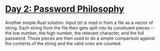 # [Day 2: Password Philosophy](https://adventofcode.com/2020/day/2)

Another simple Rust solution. Input.txt is read in from a file as a vector of string. Each string from the file then gets split into its constiuent pieces -- the low number, the high number, the relevant character, and the full password. Those pieces are then used to do a simple comparison against the contents of the string and the valid ones are counted.